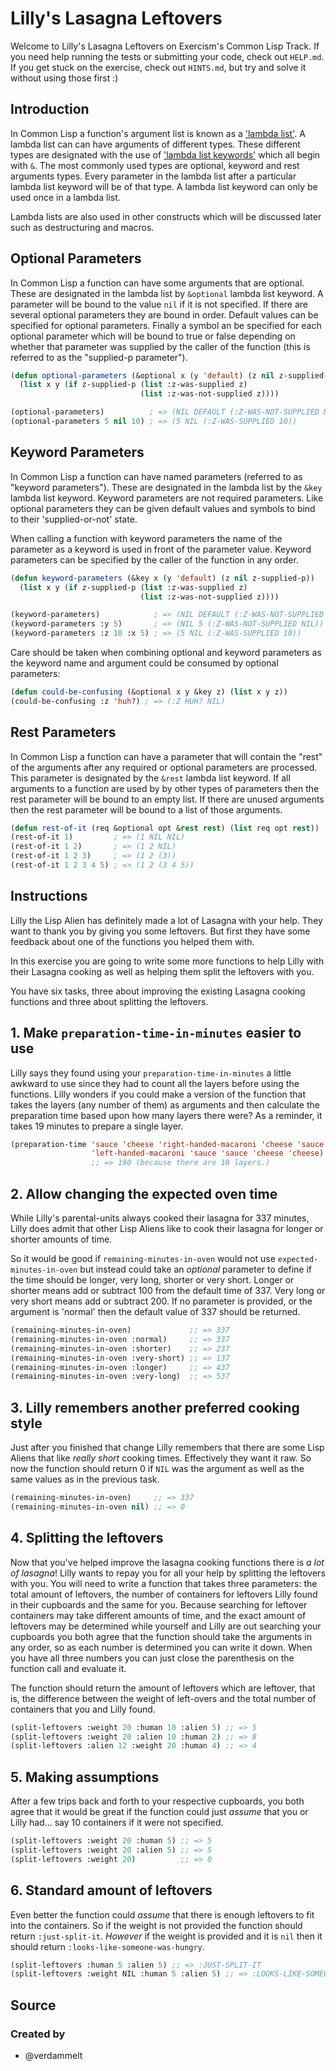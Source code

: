 # Lilly's Lasagna Leftovers

Welcome to Lilly's Lasagna Leftovers on Exercism's Common Lisp Track.
If you need help running the tests or submitting your code, check out `HELP.md`.
If you get stuck on the exercise, check out `HINTS.md`, but try and solve it without using those first :)

## Introduction

In Common Lisp a function's argument list is known as a ['lambda list'][lambda-list].
A lambda list can can have arguments of different types.
These different types are designated with the use of ['lambda list keywords'][lambda-list-keyword] which all begin with `&`.
The most commonly used types are optional, keyword and rest arguments types.
Every parameter in the lambda list after a particular lambda list keyword will be of that type.
A lambda list keyword can only be used once in a lambda list.

Lambda lists are also used in other constructs which will be discussed later such as destructuring and macros.

[lambda-list]: http://www.lispworks.com/documentation/HyperSpec/Body/26_glo_l.htm#lambda_list
[lambda-list-keyword]: http://www.lispworks.com/documentation/HyperSpec/Body/26_glo_l.htm#lambda_list_keyword

## Optional Parameters

In Common Lisp a function can have some arguments that are optional.
These are designated in the lambda list by `&optional` lambda list keyword.
A parameter will be bound to the value `nil` if it is not specified.
If there are several optional parameters they are bound in order.
Default values can be specified for optional parameters.
Finally a symbol an be specified for each optional parameter which will be bound to true or false depending on whether that parameter was supplied by the caller of the function (this is referred to as the "supplied-p parameter").

```lisp
(defun optional-parameters (&optional x (y 'default) (z nil z-supplied-p))
  (list x y (if z-supplied-p (list :z-was-supplied z)
                             (list :z-was-not-supplied z))))

(optional-parameters)          ; => (NIL DEFAULT (:Z-WAS-NOT-SUPPLIED NIL))
(optional-parameters 5 nil 10) ; => (5 NIL (:Z-WAS-SUPPLIED 10))
```

## Keyword Parameters

In Common Lisp a function can have named parameters (referred to as  "keyword parameters").
These are designated in the lambda list by the `&key` lambda list keyword.
Keyword parameters are not required parameters.
Like optional parameters they can be given default values and symbols to bind to their 'supplied-or-not' state.

When calling a function with keyword parameters the name of the parameter as a keyword is used in front of the parameter value.
Keyword parameters can be specified by the caller of the function in any order.

```lisp
(defun keyword-parameters (&key x (y 'default) (z nil z-supplied-p))
  (list x y (if z-supplied-p (list :z-was-supplied z)
                             (list :z-was-not-supplied z))))

(keyword-parameters)            ; => (NIL DEFAULT (:Z-WAS-NOT-SUPPLIED NIL))
(keyword-parameters :y 5)       ; => (NIL 5 (:Z-WAS-NOT-SUPPLIED NIL))
(keyword-parameters :z 10 :x 5) ; => (5 NIL (:Z-WAS-SUPPLIED 10))
```

Care should be taken when combining optional and keyword parameters as the keyword name and argument could be consumed by optional parameters:

```lisp
(defun could-be-confusing (&optional x y &key z) (list x y z))
(could-be-confusing :z 'huh?) ; => (:Z HUH? NIL)
```

## Rest Parameters

In Common Lisp a function can have a parameter that will contain the "rest" of the arguments after any required or optional parameters are processed.
This parameter is designated by the `&rest` lambda list keyword.
If all arguments to a function are used by by other types of parameters then the rest parameter will be bound to an empty list.
If there are unused arguments then the rest parameter will be bound to a list of those arguments.

```lisp
(defun rest-of-it (req &optional opt &rest rest) (list req opt rest))
(rest-of-it 1)         ; => (1 NIL NIL)
(rest-of-it 1 2)       ; => (1 2 NIL)
(rest-of-it 1 2 3)     ; => (1 2 (3))
(rest-of-it 1 2 3 4 5) ; => (1 2 (3 4 5))
```

[lambda-list]: http://www.lispworks.com/documentation/HyperSpec/Body/26_glo_l.htm#lambda_list
[lambda-list-keyword]: http://www.lispworks.com/documentation/HyperSpec/Body/26_glo_l.htm#lambda_list_keyword

## Instructions

Lilly the Lisp Alien has definitely made a lot of Lasagna with your
help. They want to thank you by giving you some leftovers. But first
they have some feedback about one of the functions you helped them
with.

In this exercise you are going to write some more functions to help
Lilly with their Lasagna cooking as well as helping them split the
leftovers with you.

You have six tasks, three about improving the existing Lasagna cooking
functions and three about splitting the leftovers.

## 1. Make `preparation-time-in-minutes` easier to use

Lilly says they found using your `preparation-time-in-minutes` a
little awkward to use since they had to count all the layers before
using the functions. Lilly wonders if you could make a version of the
function that takes the layers (any number of them) as arguments and
then calculate the preparation time based upon how many layers there
were? As a reminder, it takes 19 minutes to prepare a single layer.

```lisp
(preparation-time 'sauce 'cheese 'right-handed-macaroni 'cheese 'sauce
                  'left-handed-macaroni 'sauce 'sauce 'cheese 'cheese)
                  ;; => 190 (because there are 10 layers.)
```

## 2. Allow changing the expected oven time

While Lilly's parental-units always cooked their lasagna for 337
minutes, Lilly does admit that other Lisp Aliens like to cook their
lasagna for longer or shorter amounts of time.

So it would be good if `remaining-minutes-in-oven` would not use
`expected-minutes-in-oven` but instead could take an _optional_
parameter to define if the time should be longer, very long, shorter
or very short. Longer or shorter means add or subtract 100 from the
default time of 337. Very long or very short means add or
subtract 200. If no parameter is provided, or the argument is 'normal'
then the default value of 337 should be returned.

```lisp
(remaining-minutes-in-oven)             ;; => 337
(remaining-minutes-in-oven :normal)     ;; => 337
(remaining-minutes-in-oven :shorter)    ;; => 237
(remaining-minutes-in-oven :very-short) ;; => 137
(remaining-minutes-in-oven :longer)     ;; => 437
(remaining-minutes-in-oven :very-long)  ;; => 537
```

## 3. Lilly remembers another preferred cooking style

Just after you finished that change Lilly remembers that there are
some Lisp Aliens that like _really short_ cooking times. Effectively
they want it raw. So now the function should return 0 if `NIL` was the
argument as well as the same values as in the previous task.

```lisp
(remaining-minutes-in-oven)     ;; => 337
(remaining-minutes-in-oven nil) ;; => 0
```

## 4. Splitting the leftovers

Now that you've helped improve the lasagna cooking functions there is
_a lot of lasagna_! Lilly wants to repay you for all your help by
splitting the leftovers with you. You will need to write a function
that takes three parameters: the total amount of leftovers, the number
of containers for leftovers Lilly found in their cupboards and the
same for you. Because searching for leftover containers may take
different amounts of time, and the exact amount of leftovers may be
determined while yourself and Lilly are out searching your cupboards
you both agree that the function should take the arguments in any
order, so as each number is determined you can write it down. When you
have all three numbers you can just close the parenthesis on the
function call and evaluate it.

The function should return the amount of leftovers which are leftover,
that is, the difference between the weight of left-overs and the total
number of containers that you and Lilly found.

```lisp
(split-leftovers :weight 20 :human 10 :alien 5) ;; => 5
(split-leftovers :weight 20 :alien 10 :human 2) ;; => 8
(split-leftovers :alien 12 :weight 20 :human 4) ;; => 4
```

## 5. Making assumptions

After a few trips back and forth to your respective cupboards, you
both agree that it would be great if the function could just _assume_
that you or Lilly had... say 10 containers if it were not specified.

```lisp
(split-leftovers :weight 20 :human 5) ;; => 5
(split-leftovers :weight 20 :alien 5) ;; => 5
(split-leftovers :weight 20)          ;; => 0
```

## 6. Standard amount of leftovers

Even better the function could _assume_ that there is enough leftovers
to fit into the containers. So if the weight is not provided the
function should return `:just-split-it`. _However_ if the weight is
provided and it is `nil` then it should return
`:looks-like-someone-was-hungry`.

```lisp
(split-leftovers :human 5 :alien 5) ;; => :JUST-SPLIT-IT
(split-leftovers :weight NIL :human 5 :alien 5) ;; => :LOOKS-LIKE-SOMEONE-WAS-HUNGRY
```

## Source

### Created by

- @verdammelt
